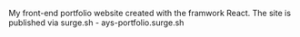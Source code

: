 My front-end portfolio website created with the framwork React.
The site is published via surge.sh - ays-portfolio.surge.sh
